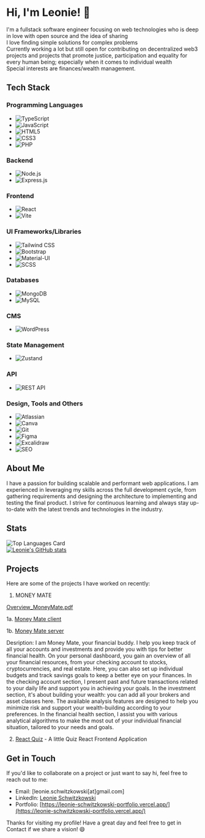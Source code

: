 # Hi, I'm Leonie! 👋

I'm a fullstack software engineer focusing on web technologies who is deep in love with open source and the idea of sharing \
I love finding simple solutions for complex problems \
Currently working a lot but still open for contributing on decentralized web3 projects and projects that promote justice, participation and equality for every human being; especially when it comes to individual wealth  \
Special interests are finances/wealth management.

## Tech Stack

### Programming Languages
- ![TypeScript](https://img.shields.io/badge/TypeScript-3178C6?logo=typescript&logoColor=white) 
- ![JavaScript](https://img.shields.io/badge/JavaScript-F7DF1E?logo=javascript&logoColor=black) 
- ![HTML5](https://img.shields.io/badge/HTML5-E34F26?logo=html5&logoColor=white)
- ![CSS3](https://img.shields.io/badge/CSS3-1572B6?logo=css3&logoColor=white) 
- ![PHP](https://img.shields.io/badge/PHP-777BB4?logo=php&logoColor=white)

### Backend
- ![Node.js](https://img.shields.io/badge/Node.js-339933?logo=node.js&logoColor=white) 
- ![Express.js](https://img.shields.io/badge/Express.js-000000?logo=express&logoColor=white) 

### Frontend
- ![React](https://img.shields.io/badge/React-61DAFB?logo=react&logoColor=white) 
- ![Vite](https://img.shields.io/badge/Vite-646CFF?logo=vite&logoColor=white) 

### UI Frameworks/Libraries
- ![Tailwind CSS](https://img.shields.io/badge/Tailwind_CSS-38B2AC?logo=tailwind-css&logoColor=white) 
- ![Bootstrap](https://img.shields.io/badge/Bootstrap-7952B3?logo=bootstrap&logoColor=white)
- ![Material-UI](https://img.shields.io/badge/Material--UI-0081CB?logo=material-ui&logoColor=white) 
- ![SCSS](https://img.shields.io/badge/SCSS-CC6699?logo=sass&logoColor=white) 

### Databases
- ![MongoDB](https://img.shields.io/badge/MongoDB-47A248?logo=mongodb&logoColor=white) 
- ![MySQL](https://img.shields.io/badge/MySQL-4479A1?logo=mysql&logoColor=white) 

### CMS 
- ![WordPress](https://img.shields.io/badge/WordPress-21759B?logo=wordpress&logoColor=white)
  
### State Management
- ![Zustand](https://img.shields.io/badge/Zustand-FFD700?logo=react&logoColor=white) 

### API
- ![REST API](https://img.shields.io/badge/REST_API-009688?logo=api&logoColor=white) 


### Design, Tools and Others
- ![Atlassian](https://img.shields.io/badge/Atlassian-0052CC?logo=atlassian&logoColor=white)
- ![Canva](https://img.shields.io/badge/Canva-00C4CC?logo=canva&logoColor=white) 
- ![Git](https://img.shields.io/badge/Git-F05032?logo=git&logoColor=white) 
- ![Figma](https://img.shields.io/badge/Figma-F24E1E?logo=figma&logoColor=white) 
- ![Excalidraw](https://img.shields.io/badge/Excalidraw-FF9A00?logo=excalidraw&logoColor=white) 
- ![SEO](https://img.shields.io/badge/SEO-47C83E?logo=google&logoColor=white)



## About Me

I have a passion for building scalable and performant web applications. I am experienced in leveraging my skills across the full development cycle, from gathering requirements and designing the architecture to implementing and testing the final product. I strive for continuous learning and always stay up-to-date with the latest trends and technologies in the industry.

## Stats
![Top Languages Card](https://github-readme-stats.vercel.app/api/top-langs/?username=coding-mew) \
[![Leonie's GitHub stats](https://github-readme-stats.vercel.app/api?username=coding-mew&include_all_commits)](https://github.com/coding-mew/github-readme-stats)

## Projects

Here are some of the projects I have worked on recently:

1. MONEY MATE

[Overview_MoneyMate.pdf](https://github.com/coding-mew/coding-mew/files/11612095/Overview_MoneyMate.pdf)

1a. [Money Mate client](https://github.com/Money-Mate/client)

1b. [Money Mate server](https://github.com/Money-Mate/server)
    
Desription:
I am Money Mate, your financial buddy.
I help you keep track of all your accounts and investments and provide you with tips for better financial health.
On your personal dashboard, you gain an overview of all your financial resources, from your checking account to stocks, cryptocurrencies, and real estate. Here, you can also set up individual budgets and track savings goals to keep a better eye on your finances.
In the checking account section, I present past and future transactions related to your daily life and support you in achieving your goals.
In the investment section, it's about building your wealth: you can add all your brokers and asset classes here. The available analysis features are designed to help you minimize risk and support your wealth-building according to your preferences.
In the financial health section, I assist you with various analytical algorithms to make the most out of your individual financial situation, tailored to your needs and goals.

2. [React Quiz](https://github.com/coding-mew/finalReactApp_quiz) - A little Quiz React Frontend Application


## Get in Touch

If you'd like to collaborate on a project or just want to say hi, feel free to reach out to me:

- Email: [leonie.schwitzkowski[at]gmail.com]
- LinkedIn: [Leonie Schwitzkowski](https://www.linkedin.com/in/leonie-schwitzkowski-4b761a261/)
- Portfolio: [https://leonie-schwitzkowski-portfolio.vercel.app/](https://leonie-schwitzkowski-portfolio.vercel.app/)

Thanks for visiting my profile! Have a great day and feel free to get in Contact if we share a vision! 😄
